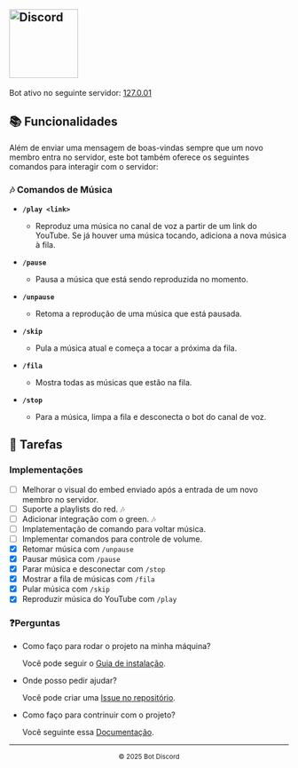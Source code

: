## <img width="124" src="https://static.wikia.nocookie.net/logopedia/images/0/05/Discord.svg/revision/latest?cb=20180110223813" alt="Discord" title="Discord"/>

Bot ativo no seguinte servidor: [127.0.01](https://discord.gg/wM5kHQrr)

## 📚 Funcionalidades

Além de enviar uma mensagem de boas-vindas sempre que um novo membro entra no servidor, este bot também oferece os seguintes comandos para interagir com o servidor:

### 🎶 Comandos de Música

- **`/play <link>`**
  - Reproduz uma música no canal de voz a partir de um link do YouTube. Se já houver uma música tocando, adiciona a nova música à fila.
- **`/pause`**

  - Pausa a música que está sendo reproduzida no momento.

- **`/unpause`**

  - Retoma a reprodução de uma música que está pausada.

- **`/skip`**

  - Pula a música atual e começa a tocar a próxima da fila.

- **`/fila`**

  - Mostra todas as músicas que estão na fila.

- **`/stop`**
  - Para a música, limpa a fila e desconecta o bot do canal de voz.

## 📝 Tarefas

### Implementações

- [ ] Melhorar o visual do embed enviado após a entrada de um novo membro no servidor.
- [ ] Suporte a playlists do red. 🎶
- [ ] Adicionar integração com o green. 🎶
- [ ] Implatementação de comando para voltar música.
- [ ] Implementar comandos para controle de volume.
- [x] Retomar música com `/unpause`
- [x] Pausar música com `/pause`
- [x] Parar música e desconectar com `/stop`
- [x] Mostrar a fila de músicas com `/fila`
- [x] Pular música com `/skip`
- [x] Reproduzir música do YouTube com `/play`

### ❓Perguntas

- Como faço para rodar o projeto na minha máquina?

  Você pode seguir o [Guia de instalação]().

- Onde posso pedir ajudar?

  Você pode criar uma [Issue no repositório](https://github.com/raphaelkauan/bot-localhost/issues).

- Como faço para contrinuir com o projeto?

  Você seguinte essa [Documentação](https://docs.github.com/pt/get-started/exploring-projects-on-github/contributing-to-a-project).

---

<div align="center">
  <sub>© 2025 Bot Discord</sub>
</div>
